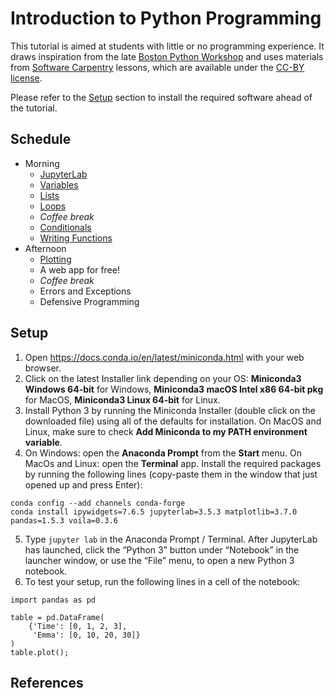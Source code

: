 # Introduction to Python Programming

This tutorial is aimed at students with little or no programming experience.
It draws inspiration from the late
[Boston Python Workshop](https://wiki.openhatch.org/wiki/Boston_Python_Workshop/1/)
and uses materials from [Software Carpentry](https://software-carpentry.org)
lessons, which are available under the
[CC-BY license](https://creativecommons.org/licenses/by/4.0/).

Please refer to the [Setup](#setup) section to install the required software ahead of the tutorial.

## Schedule

* Morning
  - [JupyterLab](./_episodes/00-run-quit.md)
  - [Variables](./_episodes/01-variables.md)
  - [Lists](./_episodes/02-lists.md)
  - [Loops](./_episodes/03-loops.md)
  - *Coffee break*
  - [Conditionals](./_episodes/04-conditionals.md)
  - [Writing Functions](./_episodes/05-functions.md)
* Afternoon
  - [Plotting](./_episodes/06-plotting.md)
  - A web app for free!
  - *Coffee break*
  - Errors and Exceptions
  - Defensive Programming

## Setup

1. Open https://docs.conda.io/en/latest/miniconda.html with your web browser.
2. Click on the latest Installer link depending on your OS: **Miniconda3 Windows 64-bit** for Windows, **Miniconda3 macOS Intel x86 64-bit pkg** for MacOS, **Miniconda3 Linux 64-bit** for Linux.
3. Install Python 3 by running the Miniconda Installer (double click on the downloaded file) using all of the defaults for installation. On MacOS and Linux, make sure to check **Add Miniconda to my PATH environment variable**.
4. On Windows: open the **Anaconda Prompt** from the **Start** menu. On MacOs and Linux: open the **Terminal** app. Install the required packages by running the following lines (copy-paste them in the window that just opened up and press Enter):
```
conda config --add channels conda-forge
conda install ipywidgets=7.6.5 jupyterlab=3.5.3 matplotlib=3.7.0 pandas=1.5.3 voila=0.3.6
```
5. Type `jupyter lab` in the Anaconda Prompt / Terminal. After JupyterLab has launched, click the “Python 3” button under “Notebook” in the launcher window, or use the “File” menu, to open a new Python 3 notebook.
6. To test your setup, run the following lines in a cell of the notebook:
```
import pandas as pd                                                            
                                                                               
table = pd.DataFrame(
    {'Time': [0, 1, 2, 3],
     'Emma': [0, 10, 20, 30]}
)  
table.plot();
```
## References
